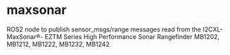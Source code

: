 # maxsonar
ROS2 node to publish sensor_msgs/range messages read from the I2CXL-MaxSonar®- EZTM Series High Performance Sonar   Rangefinder MB1202, MB1212, MB1222, MB1232, MB1242

